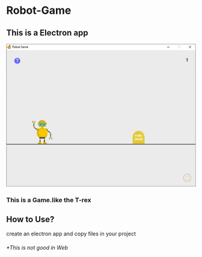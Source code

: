 # Robot-Game
This is a Electron app
----------------------

![Screenshot](image/Screenshot.png)

### This is a Game.like the T-rex

How to Use?
-----------

create an electron app and copy files in your project

###### *This is not good in Web
